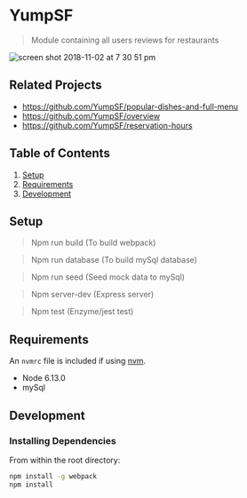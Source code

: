 # YumpSF

> Module containing all users reviews for restaurants

![screen shot 2018-11-02 at 7 30 51 pm](https://user-images.githubusercontent.com/11156534/48022825-01fe8e00-e0f1-11e8-8533-9fa2adbc93b8.png)

## Related Projects

  - https://github.com/YumpSF/popular-dishes-and-full-menu
  - https://github.com/YumpSF/overview
  - https://github.com/YumpSF/reservation-hours

## Table of Contents

1. [Setup](#Setup)
1. [Requirements](#requirements)
1. [Development](#development)



## Setup

> Npm run build (To build webpack)

> Npm run database (To build mySql database)

> Npm run seed (Seed mock data to mySql)

> Npm server-dev (Express server)

> Npm test (Enzyme/jest test)

## Requirements

An `nvmrc` file is included if using [nvm](https://github.com/creationix/nvm).

- Node 6.13.0
- mySql

## Development

### Installing Dependencies

From within the root directory:

```sh
npm install -g webpack
npm install
```

